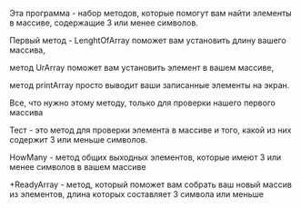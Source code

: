 Эта программа - набор методов, которые помогут вам найти элементы в массиве, содержащие 3 или менее символов.

Первый метод - LenghtOfArray поможет вам установить длину вашего массива,

метод UrArray поможет вам установить элемент в вашем массиве,

метод printArray просто выводит ваши записанные элементы на экран.

Все, что нужно этому методу, только для проверки нашего первого массива

Тест - это метод для проверки элемента в массиве и того, какой из них содержит 3 или меньше символов.

HowMany - метод общих выходных элементов, которые имеют 3 или менее символов в вашем массиве

+ReadyArray - метод, который поможет вам собрать ваш новый массив из элементов, длина которых составляет 3 символа или меньше